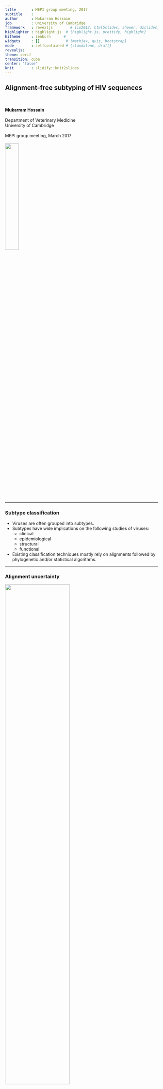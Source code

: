```yaml
---
title       : MEPI group meeting, 2017 
subtitle    : 
author      : Mukarram Hossain
job         : University of Cambridge
framework   : revealjs        # {io2012, html5slides, shower, dzslides, ...}
highlighter : highlight.js  # {highlight.js, prettify, highlight}
hitheme     : zenburn      # 
widgets     : []            # {mathjax, quiz, bootstrap}
mode        : selfcontained # {standalone, draft}
revealjs:
theme: serif
transition: cube
center: "false"
knit        : slidify::knit2slides
---
```

  
## Alignment-free subtyping of HIV sequences
<br></br>
**Mukarram Hossain**
<br></br>
Department of Veterinary Medicine  
University of Cambridge
<br></br>
MEPI group meeting, March 2017 
<br></br>
<img src="assets/img/uc-colour-reveresed.png" width="30%" style="border: 0px">&nbsp;


---
  
### Subtype classification
  
- Viruses are often grouped into subtypes.
- Subtypes have wide implications on the following studies of viruses:
    - clinical
    - epidemiological
    - structural
    - functional
- Existing classification techniques mostly rely on alignments followed by phylogenetic and/or statistical algorithms.

---

### Alignment uncertainty

<img src="assets/img/ha.sp.png" width="65%" style="border: 0px">&nbsp;

---

### Alignment-free classification

- Lossless compression techniques have shown promising results for biological sequence classification:
  - Protein family prediction (Begleiter et al., 2004)
  - Protein structure prediction (Ferragina et al., 2007)

---
  
<br></br>
<img src="assets/img/comet_title.png" width="100%" style="border: 0px">&nbsp;

---
  
### COMET 
  
- COMET is an ultrafast alignment free subtyping tool
- Uses **P**rediction by **P**artial **M**atching (PPM)
- Initially designed for HIV-1
- COMET was tested on both synthetic (1090698) and clinical (10625) HIV datasets
- Sensitivity and specificity were comparable to or higher than:
    - REGA (de Oliveira *et al.*, 2005) and 
    - SCUEAL (Pond *et al.*, 2009)
- Detected and identified new recombinant forms

---

### COMET algorithm

- Builds variable-order Markov models for each reference sequence
- Given a query, COMET calculates log likelihood of observing a base at each positions
- This results in a matrix of likelihood values
- Subtype call is done using a decision tree

---

### The decision tree

<img src="assets/img/decision_tree.png" width="550px" height="600px" style="border: 0px">&nbsp;

---

### Lossless compression using ANN

- Schmidhuber and Heil (1996) presented 'Sequential neural text compression'   
- Can have similar performance as PPM (MV Mahoney, 2000)
- The predictor network upon seeing a stream of input characters:
    - assigns probability distribution for the next character
- Probabilities can be used in the same way COMET likelihoods work

---

### Classification using Neural Networks

- *Neural networks* are computational system mimicking biological brain
- Consists of a cluster of neural units organised in layers
- All the neural units between layers are fully connected with weights attached 
- Each neuron has activation function and a bias associated with them  

---

<img src="assets/img/ann1.png" width="700px" height="500px" style="border: 0px">&nbsp;

---

### ANN: design

- The input layer consists of 32 neurons getting values from the context
- Each nucleotide is represented by a one-hot vector
    - A is [1,0,0,0]  while T is [0,0,0,1]
- Hidden layer consists of **N** neurons
    - processes inputs coming from the input layer using wights and biases
- Output layer consists of 4 neurons
    - uses *softmax funnction* to generate probabilities for the Nucleotide bases A, C, G, T 

---

### ANN : implementation

- Based on the example code from the book 'Neural networks and deep learning' by Michael Nielsen
- Written in Python3 

---

### ANN: training

- We use the reference sequence set used in **COMET** to train the ANN
- Cross-validation is done using randomly removing one sequence from the training set for each subset
- Cross-entropy cost function is used to update network weights and biases
- Multiple epochs are used and the one producing best validation accuracy is stored

---

### ANN: subtyping

- For each nucleotide positions in the query sequence: 
    - ANNs from each subtype generates probabilities of seeing the nucleotide given previous context
- The decision tree used in COMET is used to predict the subtype of the query sequence

---

### Reference dataset

<img src="assets/img/dist.png" width="70%" style="border: 0px">&nbsp;

---

### Cross-validation

<img src="assets/img/accuracy_8_500_train.png" width="70%" style="border: 0px">&nbsp;

---

### Test datasets

- Reference (215 sequences)
- Vanderbilt (2779 sequences)
- PR-RT (727 sequences)

---

### Accuracy comparison

<img src="assets/img/compare.png" width="60%" style="border: 0px">&nbsp;

---

### Future direction

- Optimise neural network parameters
- Use *`tanh`* function?
- Larger context size?
- Recurrent Neural Networks (RNN)?
- Report breakpoints for potential novel recombinants 
- Implement using TensorFlow 

---

### Acknowledgements

- Simon Frost
- Richard Dybowski

---

<br></br>
<img src="assets/img/questions.jpg" width="600px" class="centred" style="margin: 10px 10px" />
  
